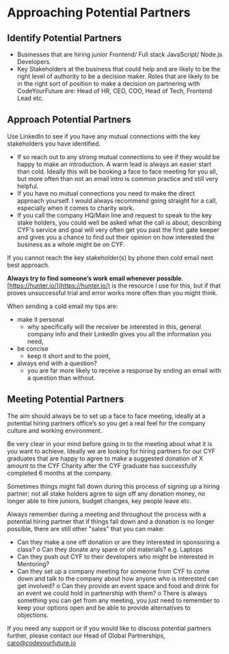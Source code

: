 # Approaching Potential Partners

## Identify Potential Partners

* Businesses that are hiring junior Frontend/ Full stack JavaScript/ Node.js Developers.
* Key Stakeholders at the business that could help and are likely to be the right level of authority to be a decision maker. Roles that are likely to be in the right sort of position to make a decision on partnering with CodeYourFuture are: Head of HR, CEO, COO, Head of Tech, Frontend Lead etc.&#x20;

## Approach Potential Partners

Use LinkedIn to see if you have any mutual connections with the key stakeholders you have identified.&#x20;

* If so reach out to any strong mutual connections to see if they would be happy to make an introduction. A warm lead is always an easier start than cold. Ideally this will be booking a face to face meeting for you all, but more often than not an email intro is common practice and still very helpful.&#x20;
* If you have no mutual connections you need to make the direct approach yourself. I would always recommend going straight for a call, especially when it comes to charity work.&#x20;
* If you call the company HQ/Main line and request to speak to the key stake holders, you could well be asked what the call is about, describing CYF's service and goal will very often get you past the first gate keeper and gives you a chance to find out their opinion on how interested the business as a whole might be on CYF.&#x20;

If you cannot reach the key stakeholder(s) by phone then cold email next best approach.

**Always try to find someone’s work email whenever possible**. [https://hunter.io/](https://hunter.io/) is the resource I use for this, but if that proves unsuccessful trial and error works more often than you might think.&#x20;

When sending a cold email my tips are:&#x20;

* make it personal&#x20;
  * why specifically will the receiver be interested in this, general company info and their LinkedIn gives you all the information you need,&#x20;
* be concise&#x20;
  * keep it short and to the point,&#x20;
* always end with a question?&#x20;
  * you are far more likely to receive a response by ending an email with a question than without.&#x20;

## Meeting Potential Partners

The aim should always be to set up a face to face meeting, ideally at a potential hiring partners office’s so you get a real feel for the company culture and working environment.&#x20;

Be very clear in your mind before going in to the meeting about what it is you want to achieve. Ideally we are looking for hiring partners for our CYF graduates that are happy to agree to make a suggested donation of X amount to the CYF Charity after the CYF graduate has successfully completed 6 months at the company.&#x20;

Sometimes things might fall down during this process of signing up a hiring partner; not all stake holders agree to sign off any donation money, no longer able to hire juniors, budget changes, key people leave etc.

Always remember during a meeting and throughout the process with a potential hiring partner that if things fall down and a donation is no longer possible, there are still other "sales" that you can make:&#x20;

* Can they make a one off donation or are they interested in sponsoring a class? o Can they donate any spare or old materials? e.g. Laptops
* Can they push out CYF to their developers who might be interested in Mentoring?&#x20;
* Can they set up a company meeting for someone from CYF to come down and talk to the company about how anyone who is interested can get involved? o Can they provide an event space and food and drink for an event we could hold in partnership with them? o There is always something you can get from any meeting, you just need to remember to keep your options open and be able to provide alternatives to objections.

If you need any support or if you would like to discuss potential partners further, please contact our Head of Global Partnerships, [caro@codeyourfuture.io](mailto:caro@codeyourfuture.io)
